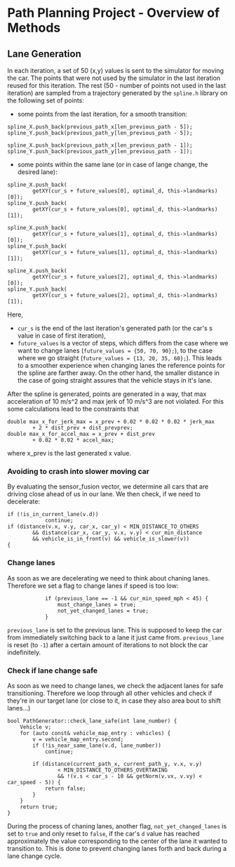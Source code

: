 # Path Planning Project - Overview of Methods

## Lane Generation
In each iteration, a set of 50 (x,y) values is sent to the simulator for moving the car. The points that were not used by the simulator in the last iteration reused for this iteration. The rest (50 - number of points not used in the last iteration) are sampled from a trajectory generated by the `spline.h` library on the following set of points:
- some points from the last iteration, for a smooth transition:
```
spline_X.push_back(previous_path_x[len_previous_path - 5]);
spline_Y.push_back(previous_path_y[len_previous_path - 5]);

spline_X.push_back(previous_path_x[len_previous_path - 1]);
spline_Y.push_back(previous_path_y[len_previous_path - 1]);
```
- some points within the same lane (or in case of lange change, the desired lane):
```
spline_X.push_back(
        getXY(cur_s + future_values[0], optimal_d, this->landmarks)[0]);
spline_Y.push_back(
        getXY(cur_s + future_values[0], optimal_d, this->landmarks)[1]);

spline_X.push_back(
        getXY(cur_s + future_values[1], optimal_d, this->landmarks)[0]);
spline_Y.push_back(
        getXY(cur_s + future_values[1], optimal_d, this->landmarks)[1]);

spline_X.push_back(
        getXY(cur_s + future_values[2], optimal_d, this->landmarks)[0]);
spline_Y.push_back(
        getXY(cur_s + future_values[2], optimal_d, this->landmarks)[1]);
```

Here, 
- `cur_s` is the end of the last iteration's generated path (or the car's s value in case of first iteration), 
- `future_values` is a vector of steps, which differs from the case where we want to change lanes (`future_values = {50, 70, 90};`), to the case where we go straight (`future_values = {13, 20, 35, 60};`). This leads to a smoother experience when changing lanes the reference points for the spline are farther away. On the other hand, the smaller distance in the case of going straight assures that the vehicle stays in it's lane.

After the spline is generated, points are generated in a way, that max acceleration of 10 m/s^2 and max jerk of 10 m/s^3 are not violated. For this some calculations lead to the constraints that 
```
double max_x_for_jerk_max = x_prev + 0.02 * 0.02 * 0.02 * jerk_max
        + 2 * dist_prev + dist_prevprev;
double max_x_for_accel_max = x_prev + dist_prev
        + 0.02 * 0.02 * accel_max;
```
where x_prev is the last generated x value.


### Avoiding to crash into slower moving car
By evaluating the sensor_fusion vector, we determine all cars that are driving close ahead of us in our lane. We then check, if we need to decelerate:
```
if (!is_in_current_lane(v.d))
			continue;
if (distance(v.x, v.y, car_x, car_y) < MIN_DISTANCE_TO_OTHERS
        && distance(car_x, car_y, v.x, v.y) < cur_min_distance
        && vehicle_is_in_front(v) && vehicle_is_slower(v))
{
```

### Change lanes
As soon as we are decelerating we need to think about chaning lanes. Therefore we set a flag to change lanes if speed is too low:

```
			if (previous_lane == -1 && cur_min_speed_mph < 45) {
				must_change_lanes = true;
				not_yet_changed_lanes = true;
			}
```
`previous_lane` is set to the previous lane. This is supposed to keep the car from immediately switching back to a lane it just came from. `previous_lane` is reset (to `-1`) after a certain amount of iterations to not block the car indefinitely.

### Check if lane change safe
As soon as we need to change lanes, we check the adjacent lanes for safe transitioning. Therefore we loop through all other vehicles and check if they're in our target lane (or close to it, in case they also area bout to shift lanes...)

```
bool PathGenerator::check_lane_safe(int lane_number) {
	Vehicle v;
	for (auto const& vehicle_map_entry : vehicles) {
		v = vehicle_map_entry.second;
		if (!is_near_same_lane(v.d, lane_number))
			continue;

		if (distance(current_path_x, current_path_y, v.x, v.y)
				< MIN_DISTANCE_TO_OTHERS_OVERTAKING
				&& !(v.s < car_s - 10 && getNorm(v.vx, v.vy) < car_speed - 5)) {
			return false;
		}
	}
	return true;
}
```

During the process of chaning lanes, another flag, `not_yet_changed_lanes` is set to `true` and only reset to `false`, if the car's `d` value has reached approximately the value corresponding to the center of the lane it wanted to transition to. This is done to prevent changing lanes forth and back during a lane change cycle.
